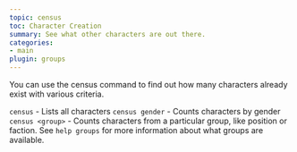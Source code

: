 ```yaml
---
topic: census
toc: Character Creation
summary: See what other characters are out there.
categories:
- main
plugin: groups
---
```

You can use the census command to find out how many characters already exist with various criteria.

`census` - Lists all characters
`census gender` - Counts characters by gender
`census <group>` - Counts characters from a particular group, like position
       or faction.  See `help groups` for more information about what groups are
       available.
